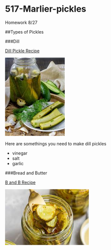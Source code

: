 # 517-Marlier-pickles
 Homework 8/27

##Types of Pickles

###Dill

[Dill Pickle Recipe](https://www.google.com/url?sa=t&source=web&rct=j&opi=89978449&url=https://www.loveandlemons.com/dill-pickles-recipe/&ved=2ahUKEwji2Oi4ooeIAxWVTTABHbGxFQ0QFnoECCYQAQ&usg=AOvVaw3gyto3o4o5qpsPe-Eta9dm)

![dill pickles in a jar and on a plate](images/dill.jpeg)

Here are somethings you need to make dill pickles

* vinegar
* salt
* garlic

###Bread and Butter

[B and B Recipe](https://www.google.com/url?sa=t&source=web&rct=j&opi=89978449&url=https://www.browneyedbaker.com/bread-and-butter-pickles/&ved=2ahUKEwig89DdooeIAxUASzABHTepDfcQFnoECBIQAQ&usg=AOvVaw3kBG3xpxSdYu_0A2nf68h2)

![bread and butter pickles in a jar](images/b%20and%20b.jpeg)

